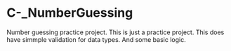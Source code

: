 # C-_NumberGuessing
Number guessing practice project.
This is just a practice project.
This does have simmple validation for data types.
And some basic logic.
